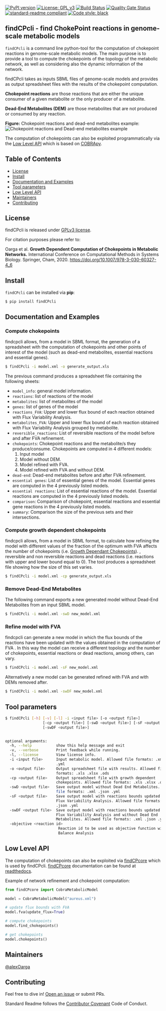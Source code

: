 [![PyPI version](https://badge.fury.io/py/findCPcli.svg)](https://badge.fury.io/py/findCPcli) [![License: GPL v3](https://img.shields.io/badge/License-GPLv3-blue.svg)](https://www.gnu.org/licenses/gpl-3.0) [![Build Status](https://travis-ci.org/findCP/findCPcli.svg?branch=master)](https://travis-ci.org/findCP/findCPcli) [![Quality Gate Status](https://sonarcloud.io/api/project_badges/measure?project=findCP_findCPcli&metric=alert_status)](https://sonarcloud.io/dashboard?id=findCP_findCPcli) [![standard-readme compliant](https://img.shields.io/badge/readme%20style-standard-brightgreen.svg)](https://github.com/RichardLitt/standard-readme) [![Code style: black](https://img.shields.io/badge/code%20style-black-000000.svg)](https://github.com/psf/black)

## findCPcli - find ChokePoint reactions in genome-scale metabolic models

```findCPcli``` is a command line python-tool for the computation of chokepoint reactions in genome-scale metabolic models. 
The main purpose is to provide a tool to compute the chokepoints of the topology of the metabolic network, as well as considering also the dynamic information of the network.

findCPcli takes as inputs SBML files of genome-scale models and  provides as output spreadsheet files with the results of the chokepoint computation. 

**Chokepoint reactions** are those reactions that are either the unique consumer of a given metabolite or the only producer of a metabolite. 

**Dead-End Metabolites (DEM)**  are those metabolites that are not produced or consumed by any reaction.

**Figure:** Chokepoint reactions and dead-end metabolites example:
![Chokepoint reactions and Dead-end metabolites example](docs/example.png)

The computation of chokepoints can also be exploited programmatically via the [Low Level API](#low-level-api) which is based on [COBRApy](https://github.com/opencobra/cobrapy).


## Table of Contents
- [License](#license)
- [Install](#Install)
- [Documentation and Examples](#documentation-and-examples)
- [Tool parameters](#tool-parameters)
- [Low Level API](#low-level-api)
- [Maintainers](#maintainers)
- [Contributing](#contributing)


## License

findCPcli is released under [GPLv3 license](LICENSE).


For citation purposes please refer to:

Oarga et al. **Growth Dependent Computation of Chokepoints in Metabolic Networks.** International Conference on Computational Methods in Systems Biology. Springer, Cham, 2020. https://doi.org/10.1007/978-3-030-60327-4_6


## Install
```findCPcli``` can be installed via **pip**:
```
$ pip install findCPcli
```

## Documentation and Examples


### Compute chokepoints

findcpcli allows, from a model in SBML format, the generation of a spreadsheet with the computation of chokepoints and other points of interest of the model (such as dead-end metabolites, essential reactions and essential genes).

```sh
$ findCPcli -i model.xml -o generate_output.xls 
```

The previous command produces a spreadsheet file containing the following sheets:
 - ```model_info```: general model information.
 - ```reactions```: list of reactions of the model
- ```metabolites```: list of metabolites of the model
- ```genes```: list of genes of the model
- ```reactions_FVA```: Upper and lower flux bound of each reaction obtained with Flux Variability Analysis.
- ```metabolites_FVA```: Upper and lower flux bound of each reaction obtained with Flux Variability Analysis grouped by metabolite.
- ``` reversible_reactions ```:  List of reversible reactions of the model before and after FVA refinement.
- ```chokepoints```: Chokepoint reactions and the metabolite/s they produce/consume. Chokepoints are computed in 4 different models:
  1. Input model
  2. Model without DEM.
  3. Model refined with FVA.
  4. Model refined with FVA and without DEM.
- ``` dead-end ```:  Dead-end metabolites before and after FVA refinement.
- ``` essential genes ```: List of essential genes of the model. Essential genes are computed in the 4 previously listed models.
- ``` essential reactions ```: List of essential reactions of the model. Essential reactions are computed in the 4 previously listed models.
- ``` comparison ```: Comparison of chokepoint, essential reactions and essential gene reactions in the 4 previously listed models.
- ``` summary ```:  Comparison the size of the previous sets and their intersections.


### Compute growth dependent chokepoints

findcpcli allows, from a model in SBML format, to calculate how refining the model with different values of the fraction of the optimum with FVA affects the number of chokepoints
(i.e. [Growth Dependant Chokepoints](https://doi.org/10.1007/978-3-030-60327-4_6)).
, reversible and non reversible reactions and dead reactions (i.e. reactions with upper and lower bound equal to 0).
The tool produces a spreadsheet file showing how the size of this set varies.

```sh
$ findCPcli -i model.xml -cp generate_output.xls 
```

### Remove Dead-End Metabolites

The following command exports a new generated model without Dead-End Metabolites from an input SBML model.

```sh
$ findCPcli -i model.xml -swD new_model.xml
```

### Refine model with FVA
findcpcli can generate a new model in which the flux bounds of the reactions have been updated with the values obtained in the computation of FVA . 
In this way the model can receive a different topology and the number of chokepoints, essential reactions or dead reactions, among others, can vary.


```sh
$ findCPcli -i model.xml -sF new_model.xml
```

Alternatively a new model can be generated refined with FVA and with DEMs removed after.

```sh
$ findCPcli -i model.xml -swDF new_model.xml
```

## Tool parameters
```sh
$ findCPcli [-h] [-v] [-l] -i <input file> [-o <output file>]
                 [-cp <output file>] [-swD <output file>] [-sF <output file>]
                 [-swDF <output file>]

                       
optional arguments:
  -h, --help           show this help message and exit
  -v, --verbose        Print feedback while running.
  -l, --license        View license info.
  -i <input file>      Input metabolic model. Allowed file formats: .xml .json
                       .yml
  -o <output file>     Output spreadsheet file with results. Allowed file
                       formats: .xls .xlsx .ods
  -cp <output file>    Output spreadsheet file with growth dependent
                       chokepoints. Allowed file formats: .xls .xlsx .ods
  -swD <output file>   Save output model without Dead End Metabolites. Allowed
                       file formats: .xml .json .yml
  -sF <output file>    Save output model with reactions bounds updated with
                       Flux Variability Analysis. Allowed file formats: .xml
                       .json .yml
  -swDF <output file>  Save output model with reactions bounds updated with
                       Flux Variability Analysis and without Dead End
                       Metabolites. Allowed file formats: .xml .json .yml
  -objective <reaction id>
                        Reaction id to be used as objective function with Flux
                        Balance Analysis
```

## Low Level API

The computation of chokepoints can also be exploited via [findCPcore](https://github.com/findCP/findCPcore) which is used by findCPcli. 
[findCPcore](https://github.com/findCP/findCPcore) documentation can be found at [readthedocs](https://findcpcore.readthedocs.io/en/latest/).

Example of network refinement and chokepoint computation:
```python
from findCPcore import CobraMetabolicModel

model = CobraMetabolicModel("aureus.xml")

# update flux bounds with FVA
model.fva(update_flux=True)

# compute chokepoints
model.find_chokepoints()

# get chokepoints
model.chokepoints()
```

## Maintainers

[@alexOarga](https://github.com/alexOarga)

## Contributing

Feel free to dive in! [Open an issue](https://github.com/findCP/findCPcli/issues/new) or submit PRs.

Standard Readme follows the [Contributor Covenant](http://contributor-covenant.org/version/1/3/0/) Code of Conduct.




